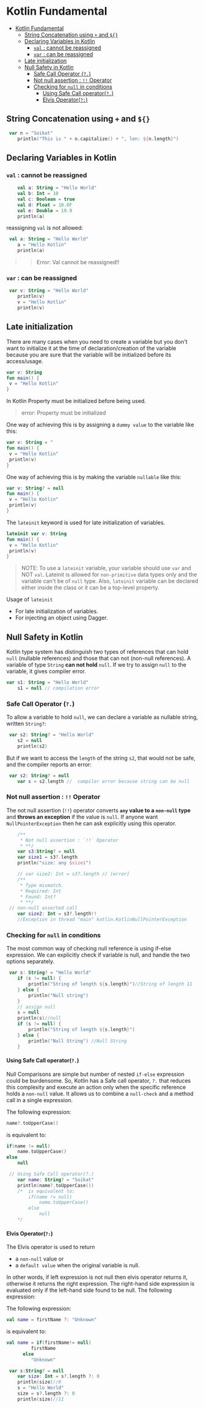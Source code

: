 # Kotlin Fundamental

- [Kotlin Fundamental](#kotlin-fundamental)
	- [String Concatenation using `+` and `${}`](#string-concatenation-using--and-)
	- [Declaring Variables in Kotlin](#declaring-variables-in-kotlin)
		- [`val` : cannot be reassigned](#val--cannot-be-reassigned)
		- [`var` : can be reassigned](#var--can-be-reassigned)
	- [Late initialization](#late-initialization)
	- [Null Safety in Kotlin](#null-safety-in-kotlin)
		- [Safe Call Operator (`?.`)](#safe-call-operator-)
		- [Not null assertion : `!!` Operator](#not-null-assertion---operator)
		- [Checking for `null` in conditions](#checking-for-null-in-conditions)
			- [Using Safe Call operator(`?.`)](#using-safe-call-operator)
			- [Elvis Operator(`?:`)](#elvis-operator)

## String Concatenation using `+` and `${}`

```kotlin
 var n = "Soikat"
    println("This is " + n.capitalize() + ", len: ${n.length}")
```

## Declaring Variables in Kotlin

### `val` : cannot be reassigned

```kotlin
    val a: String = "Hello World"
    val b: Int = 10
    val c: Boolean = true
    val d: Float = 10.0F
    val e: Double = 10.9
    println(a)
```

reassigning `val` is not allowed:

```kotlin
 val a: String = "Hello World"
    a = "Hello Kotlin"
    println(a)
```

>> Error: Val cannot be reassigned!!

### `var` : can be reassigned

```kotlin
 var v: String = "Hello World"
    println(v)
    v = "Hello Kotlin"
    println(v)
```

## Late initialization

There are many cases when you need to create a variable but you don't want to initialize it at the time of declaration/creation of the variable because you are sure that the variable will be initialized before its access/usage.

```kotlin
var v: String
fun main() {
 v = "Hello Kotlin"
}
```

In Kotlin Property must be initialized before being used.

> error: Property must be initialized

One way of achieving this is by assigning a `dummy value` to the variable like this:

```kotlin
var v: String = "
fun main() {
 v = "Hello Kotlin"
 println(v)
}
```

One way of achieving this is by making the variable `nullable` like this:

```kotlin
var v: String? = null
fun main() {
 v = "Hello Kotlin"
 println(v)
}
```

The `lateinit` keyword is used for late initialization of variables.

```kotlin
lateinit var v: String
fun main() {
 v = "Hello Kotlin"
 println(v)
}
```

> NOTE: To use a `lateinit` variable, your variable should use `var` and NOT `val`. Lateinit is allowed for `non-primitive` data types only and the variable can't be of `null` type. Also, `lateinit` variable can be declared either inside the class or it can be a top-level property.

Usage of `lateinit`

- For late initialization of variables.
- For injecting an object using Dagger.

## Null Safety in Kotlin

Kotlin type system has distinguish two types of references that can hold `null` (nullable references) and those that can not (non-null references). A variable of type `String` **can not hold** `null`. If we try to assign `null` to the variable, it gives compiler error.

```kotlin
var s1: String = "Hello World"
    s1 = null // compilation error
```

### Safe Call Operator (`?.`)

To allow a variable to hold `null`, we can declare a variable as nullable string, written `String?`:

```kotlin
 var s2: String? = "Hello World"
    s2 = null
    println(s2)
```

But if we want to access the `length` of the string `s2`, that would not be safe, and the compiler reports an error:

```kotlin
 var s2: String? = null
    var s = s2.length //  compiler error because string can be null
```

### Not null assertion : `!!` Operator

The not null assertion (`!!`) operator converts **`any` value to a `non-null` type** and **throws an exception** if the value is `null`. If anyone want `NullPointerException` then he can ask explicitly using this operator.

```kotlin
    /**
     * Not null assertion : `!!` Operator
     * **/
    var s3:String? = null
    var size1 = s3?.length
    println("size: any $size1")

    // var size2: Int = s3?.length // [error]
    /**
     * Type mismatch.
     * Required: Int
     * Found: Int?
     * **/
 // non-null asserted call
    var size2: Int = s3?.length!!
    //Exception in thread "main" kotlin.KotlinNullPointerException
```

### Checking for `null` in conditions

The most common way of checking null reference is using if-else expression. We can explicitly check if variable is null, and handle the two options separately.

```kotlin
 var s: String? = "Hello World"
    if (s != null) {
        println("String of length ${s.length}")//String of length 11
    } else {
        println("Null string")
    }
    // assign null
    s = null
    println(s)//null
    if (s != null) {
        println("String of length ${s.length}")
    } else {
        println("Null String") //Null String
    }
```

#### Using Safe Call operator(`?.`)

Null Comparisons are simple but number of nested `if-else` expression could be burdensome. So, Kotlin has a Safe call operator, `?.` that reduces this complexity and execute an action only when the specific reference holds a `non-null` value. It allows us to combine a `null-check` and a method call in a single expression.

The following expression:

```kotlin
name?.toUpperCase()
```

is equivalent to:

```kotlin
if(name != null)
    name.toUpperCase()
else
    null
```

```kotlin
 // Using Safe Call operator(?.)
    var name: String? = "Soikat"
    println(name?.toUpperCase())
    /*  is equivalent to:
        if(name != null)
            name.toUpperCase()
        else
            null
    */
```

#### Elvis Operator(`?:`)

The Elvis operator is used to return

- a `non-null` value or
- a `default value` when the original variable is null.

In other words, if left expression is not null then elvis operator returns it, otherwise it returns the right expression. The right-hand side expression is evaluated only if the left-hand side found to be null.
The following expression:

 The following expression:

```kotlin
val name = firstName ?: "Unknown"
```

is equivalent to:

```kotlin
val name = if(firstName!= null)
         firstName
      else
         "Unknown"
```

```kotlin
 var s:String? = null
    var size: Int = s?.length ?: 0
    println(size)//0
    s = "Hello World"
    size = s?.length ?: 0
    println(size)//11
```
